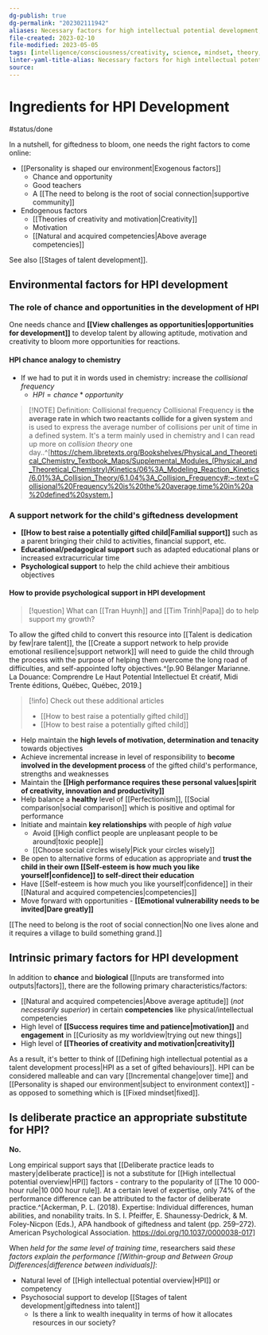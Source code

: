 ```yaml
---
dg-publish: true
dg-permalink: "202302111942"
aliases: Necessary factors for high intellectual potential development, Ingredients for HPI Development, what is needed for talent, talent developmental needs, reach the full talent potential, giftedness development
file-created: 2023-02-10
file-modified: 2023-05-05
tags: [intelligence/consciousness/creativity, science, mindset, theory, psychology/cognition, science, self/identity, advice, science/chemistry, theory/concept/metaphor, environment, mindset, economics, giftedness]
linter-yaml-title-alias: Necessary factors for high intellectual potential development
source: 
---
```


# Ingredients for HPI Development

#status/done

In a nutshell, for giftedness to bloom, one needs the right factors to come online:

- [[Personality is shaped our environment|Exogenous factors]]
	- Chance and opportunity
	- Good teachers
	- A [[The need to belong is the root of social connection|supportive community]]
- Endogenous factors
	- [[Theories of creativity and motivation|Creativity]]
	- Motivation
	- [[Natural and acquired competencies|Above average competencies]]

See also [[Stages of talent development]].

## Environmental factors for HPI development

### The role of chance and opportunities in the development of HPI

One needs chance and **[[View challenges as opportunities|opportunities for development]]**  to develop talent by allowing aptitude, motivation and creativity to bloom more opportunities for reactions.

#### HPI chance analogy to chemistry

- If we had to put it in words used in chemistry: increase the *collisional frequency*
	- ${HPI = chance * opportunity}$

> [!NOTE] Definition: Collisional frequency
> Collisional Frequency is **the average rate in which two reactants collide for a given system** and is used to express the average number of collisions per unit of time in a defined system. It's a term mainly used in chemistry and I can read up more on *collision theory* one day..^[https://chem.libretexts.org/Bookshelves/Physical_and_Theoretical_Chemistry_Textbook_Maps/Supplemental_Modules_(Physical_and_Theoretical_Chemistry)/Kinetics/06%3A_Modeling_Reaction_Kinetics/6.01%3A_Collision_Theory/6.1.04%3A_Collision_Frequency#:~:text=Collisional%20Frequency%20is%20the%20average,time%20in%20a%20defined%20system.]

### A support network for the child's giftedness development

- **[[How to best raise a potentially gifted child|Familial support]]** such as a parent bringing their child to activities, financial support, etc.
- **Educational/pedagogical support** such as adapted educational plans or increased extracurricular time
- **Psychological support** to help the child achieve their ambitious objectives

#### How to provide psychological support in HPI development

> [!question] What can [[Tran Huynh]] and [[Tim Trinh|Papa]] do to help support my growth?

To allow the gifted child to convert this resource into [[Talent is dedication by few|rare talent]], the [[Create a support network to help provide emotional resilience|support network]] will need to guide the child through the process with the purpose of helping them overcome the long road of difficulties, and self-appointed lofty objectives.^[p.90 Bélanger Marianne. La Douance: Comprendre Le Haut Potential Intellectuel Et créatif, Midi Trente éditions, Québec, Québec, 2019.]

> [!info] Check out these additional articles
> - [[How to best raise a potentially gifted child]]
> - [[How to best raise a potentially gifted child]]

- Help maintain the **high levels of motivation, determination and tenacity** towards objectives
- Achieve incremental increase in level of responsibility to **become involved in the development process** of the gifted child's performance, strengths and weaknesses
- Maintain the **[[High performance requires these personal values|spirit of creativity, innovation and productivity]]**
- Help balance a **healthy** level of [[Perfectionism]], [[Social comparison|social comparison]] which is positive and optimal for performance
- Initiate and maintain **key relationships** with people of *high value*
	- Avoid [[High conflict people are unpleasant people to be around|toxic people]]
	- [[Choose social circles wisely|Pick your circles wisely]]
- Be open to alternative forms of education as appropriate and **trust the child in their own [[Self-esteem is how much you like yourself|confidence]] to self-direct their education**
- Have [[Self-esteem is how much you like yourself|confidence]] in their [[Natural and acquired competencies|competencies]]
- Move forward with opportunities - **[[Emotional vulnerability needs to be invited|Dare greatly]]**

[[The need to belong is the root of social connection|No one lives alone and it requires a village to build something grand.]]

## Intrinsic primary factors for HPI development

In addition to **chance** and **biological** [[Inputs are transformed into outputs|factors]], there are the following primary characteristics/factors:

- [[Natural and acquired competencies|Above average aptitude]] (*not necessarily superior*) in certain **competencies** like physical/intellectual competencies
- High level of **[[Success requires time and patience|motivation]]**  and **engagement** in [[Curiosity as my worldview|trying out new things]]
- High level of **[[Theories of creativity and motivation|creativity]]**

As a result, it's better to think of [[Defining high intellectual potential as a talent development process|HPI as a set of gifted behaviours]]. HPI can be considered malleable and can vary [[Incremental change|over time]] and [[Personality is shaped our environment|subject to environment context]] - as opposed to something which is [[Fixed mindset|fixed]].

## Is deliberate practice an appropriate substitute for HPI?

**No.**

Long empirical support says that [[Deliberate practice leads to mastery|deliberate practice]] is not a substitute for [[High intellectual potential overview|HPI]] factors - contrary to the popularity of [[The 10 000-hour rule|10 000 hour rule]]. At a certain level of expertise, only 74% of the performance difference can be attributed to the factor of deliberate practice.^[Ackerman, P. L. (2018). Expertise: Individual differences, human abilities, and nonability traits. In S. I. Pfeiffer, E. Shaunessy-Dedrick, & M. Foley-Nicpon (Eds.), APA handbook of giftedness and talent (pp. 259–272). American Psychological Association. https://doi.org/10.1037/0000038-017]

When *held for the same level of training time*, researchers said *these factors explain the performance [[Within-group and Between Group Differences|difference between individuals]]*:

- Natural level of [[High intellectual potential overview|HPI]] or competency
- Psychosocial support to develop [[Stages of talent development|giftedness into talent]]
	- Is there a link to wealth inequality in terms of how it allocates resources in our society?
